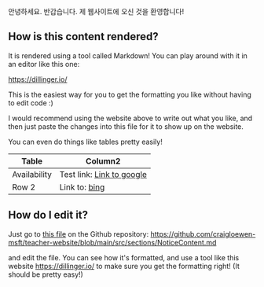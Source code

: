안녕하세요. 반갑습니다. 
제 웹사이트에 오신 것을 환영합니다!
## How is this content rendered?

It is rendered using a tool called Markdown! You can play around with it in an editor like this one:

https://dillinger.io/

This is the easiest way for you to get the formatting you like without having to edit code :)

I would recommend using the website above to write out what you like, and then just paste the changes into this file for it to show up on the website. 

You can even do things like tables pretty easily!

| Table | Column2 |
| ------ | ------ |
| Availability | Test link: [Link to google](www.google.com) |
| Row 2 | Link to: [bing](www.bing.com) |

## How do I edit it?

Just go to [this file](https://github.com/craigloewen-msft/teacher-website/blob/main/src/sections/NoticeContent.md) on the Github repository: https://github.com/craigloewen-msft/teacher-website/blob/main/src/sections/NoticeContent.md

and edit the file. You can see how it's formatted, and use a tool like this website https://dillinger.io/ to make sure you get the formatting right! (It should be pretty easy!) 
